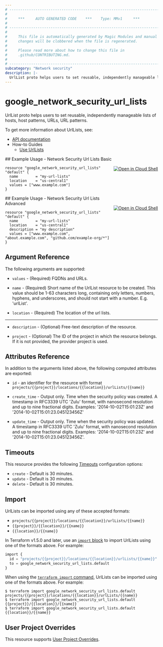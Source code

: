```yaml
---
# ----------------------------------------------------------------------------
#
#     ***     AUTO GENERATED CODE    ***    Type: MMv1     ***
#
# ----------------------------------------------------------------------------
#
#     This file is automatically generated by Magic Modules and manual
#     changes will be clobbered when the file is regenerated.
#
#     Please read more about how to change this file in
#     .github/CONTRIBUTING.md.
#
# ----------------------------------------------------------------------------
subcategory: "Network security"
description: |-
  UrlList proto helps users to set reusable, independently manageable lists of hosts, host patterns, URLs, URL patterns.
---
```


# google\_network\_security\_url\_lists

UrlList proto helps users to set reusable, independently manageable lists of hosts, host patterns, URLs, URL patterns.


To get more information about UrlLists, see:

* [API documentation](https://cloud.google.com/secure-web-proxy/docs/reference/network-security/rest/v1/projects.locations.urlLists)
* How-to Guides
    * [Use UrlLists]( https://cloud.google.com/secure-web-proxy/docs/use-url-list)

<div class = "oics-button" style="float: right; margin: 0 0 -15px">
  <a href="https://console.cloud.google.com/cloudshell/open?cloudshell_git_repo=https%3A%2F%2Fgithub.com%2Fterraform-google-modules%2Fdocs-examples.git&cloudshell_image=gcr.io%2Fcloudshell-images%2Fcloudshell%3Alatest&cloudshell_print=.%2Fmotd&cloudshell_tutorial=.%2Ftutorial.md&cloudshell_working_dir=network_security_url_lists_basic&open_in_editor=main.tf" target="_blank">
    <img alt="Open in Cloud Shell" src="//gstatic.com/cloudssh/images/open-btn.svg" style="max-height: 44px; margin: 32px auto; max-width: 100%;">
  </a>
</div>
## Example Usage - Network Security Url Lists Basic


```hcl
resource "google_network_security_url_lists" "default" {
  name        = "my-url-lists"
  location    = "us-central1"
  values = ["www.example.com"]
}
```
<div class = "oics-button" style="float: right; margin: 0 0 -15px">
  <a href="https://console.cloud.google.com/cloudshell/open?cloudshell_git_repo=https%3A%2F%2Fgithub.com%2Fterraform-google-modules%2Fdocs-examples.git&cloudshell_image=gcr.io%2Fcloudshell-images%2Fcloudshell%3Alatest&cloudshell_print=.%2Fmotd&cloudshell_tutorial=.%2Ftutorial.md&cloudshell_working_dir=network_security_url_lists_advanced&open_in_editor=main.tf" target="_blank">
    <img alt="Open in Cloud Shell" src="//gstatic.com/cloudssh/images/open-btn.svg" style="max-height: 44px; margin: 32px auto; max-width: 100%;">
  </a>
</div>
## Example Usage - Network Security Url Lists Advanced


```hcl
resource "google_network_security_url_lists" "default" {
  name        = "my-url-lists"
  location    = "us-central1"
  description = "my description"
  values = ["www.example.com", "about.example.com", "github.com/example-org/*"]
}
```

## Argument Reference

The following arguments are supported:


* `values` -
  (Required)
  FQDNs and URLs.

* `name` -
  (Required)
  Short name of the UrlList resource to be created.
  This value should be 1-63 characters long, containing only letters, numbers, hyphens, and underscores, and should not start with a number. E.g. 'urlList'.

* `location` -
  (Required)
  The location of the url lists.


- - -


* `description` -
  (Optional)
  Free-text description of the resource.

* `project` - (Optional) The ID of the project in which the resource belongs.
    If it is not provided, the provider project is used.


## Attributes Reference

In addition to the arguments listed above, the following computed attributes are exported:

* `id` - an identifier for the resource with format `projects/{{project}}/locations/{{location}}/urlLists/{{name}}`

* `create_time` -
  Output only. Time when the security policy was created.
  A timestamp in RFC3339 UTC 'Zulu' format, with nanosecond resolution and up to nine fractional digits.
  Examples: '2014-10-02T15:01:23Z' and '2014-10-02T15:01:23.045123456Z'

* `update_time` -
  Output only. Time when the security policy was updated.
  A timestamp in RFC3339 UTC 'Zulu' format, with nanosecond resolution and up to nine fractional digits.
  Examples: '2014-10-02T15:01:23Z' and '2014-10-02T15:01:23.045123456Z'.


## Timeouts

This resource provides the following
[Timeouts](https://developer.hashicorp.com/terraform/plugin/sdkv2/resources/retries-and-customizable-timeouts) configuration options:

- `create` - Default is 30 minutes.
- `update` - Default is 30 minutes.
- `delete` - Default is 30 minutes.

## Import


UrlLists can be imported using any of these accepted formats:

* `projects/{{project}}/locations/{{location}}/urlLists/{{name}}`
* `{{project}}/{{location}}/{{name}}`
* `{{location}}/{{name}}`


In Terraform v1.5.0 and later, use an [`import` block](https://developer.hashicorp.com/terraform/language/import) to import UrlLists using one of the formats above. For example:

```tf
import {
  id = "projects/{{project}}/locations/{{location}}/urlLists/{{name}}"
  to = google_network_security_url_lists.default
}
```

When using the [`terraform import` command](https://developer.hashicorp.com/terraform/cli/commands/import), UrlLists can be imported using one of the formats above. For example:

```
$ terraform import google_network_security_url_lists.default projects/{{project}}/locations/{{location}}/urlLists/{{name}}
$ terraform import google_network_security_url_lists.default {{project}}/{{location}}/{{name}}
$ terraform import google_network_security_url_lists.default {{location}}/{{name}}
```

## User Project Overrides

This resource supports [User Project Overrides](https://registry.terraform.io/providers/hashicorp/google/latest/docs/guides/provider_reference#user_project_override).
